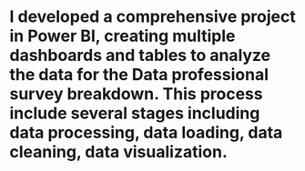 # I developed a comprehensive project in Power BI, creating multiple dashboards and tables to analyze the data for the Data professional survey breakdown. This process include several stages including data processing, data loading, data cleaning, data visualization.


